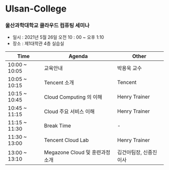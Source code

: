 # Ulsan-College
### 울산과학대학교 클라우드 컴퓨팅 세미나

- 일시 : 2021년 5월 26일 오전 10 : 00 ~ 오후 1:10
- 장소 : 제1대학관 4층 실습실

|Time | Agenda | Other |
|-----| -------| ------|
|10:00 ~ 10:05 | 교육안내 | 박용욱 교수 |
|10:05 ~ 10:15 | Tencent 소개 | Tencent |
|10:15 ~ 10:45 | Cloud Computing 의 이해 | Henry Trainer |
|10:45 ~ 11:15 | Cloud 주요 서비스 이해 | Henry Trainer |
|11:15 ~ 11:30 | Break Time | - |
|11:30 ~ 13:00 | Tencent Cloud Lab | Henry Trainer |
|13:00 ~ 13:10 | Megazone Cloud 및 훈련과정 소개 | 김건아팀장, 신중진이사 |
